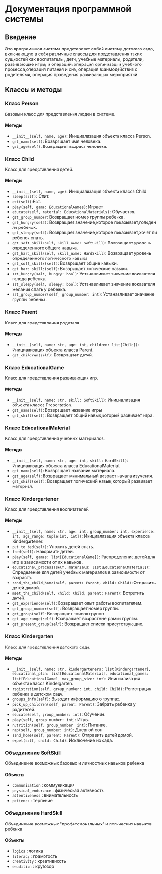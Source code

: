# Документация программной системы

## Введение

Эта программная система представляет собой систему детского сада, включающую в себя различные классы для представления таких сущностей как воспитатель , дети, учебные материалы, родители, развивающие игры;
и операций: операция организации учебного процесса,операция питания и сна, операция взаимодействия с родителями, операция проведения развивающих мероприятий

## Классы и методы

### Класс Person

Базовый класс для представления людей в системе.

#### Методы

- `__init__(self, name, age)`: Инициализация объекта класса Person.
- `get_name(self)`: Возвращает имя человека.
- `get_age(self)`: Возвращает возраст человека.

### Класс Child

Класс для представления детей.

#### Методы

- `__init__(self, name, age)`: Инициализация объекта класса Child.
- `sleep(self)`: Спит.
- `eat(self)`:Ест.
- `play(self, game: EducationalGames)`: Играет.
- `educate(self, material: EducationalMaterials)`: Обучается.
- `get_group_number`: Возвращает номер группы ребенка.
- `get_hungry(self)`: Возвращает значение,которое показывает,голоден ли ребенок.
- `get_sleepy(self)`: Возвращает значение,которое показывает,хочет ли ребенок спать.
- `get_soft_skill(self, skill_name: SoftSkill)`: Возвращает уровень определенного общего навыка.
- `get_hard_skill(self, skill_name: HardSkill)`: Возвращает уровень определенного логического навыка.
- `get_soft_skills(self)`: Возвращает общие навыки.
- `get_hard_skills(self)`: Возвращает логические навыки.
- `set_hungry(self, hungry: bool)`: Устанавливает значение показателя голода ребенка.
- `set_sleepy(self, sleepy: bool)`:  Устанавливает значение показателя желания спать у ребенка.
- `set_group_number(self, group_number: int)`: Устанавливает значение группы ребенка.



### Класс Parent

Класс для представления родителя.

#### Методы

- `__init__(self, name: str, age: int, children: list[Child])`: Инициализация объекта класса Parent.
- `get_children(self)`: Возвращает детей.

### Класс EducationalGame

Класс для представления развивающих игр.

#### Методы

- `__init__(self, name: str, skill: SoftSkill)`: Инициализация объекта класса Presentation.
- `get_name(self)`: Возвращает название игры
- `get_skill(self)`: Возвращает общий навык,который развивает игра.

### Класс EducationalMaterial

Класс для представления учебных материалов.

#### Методы

- `__init__(self, name: str, age: int, skill: HardSkill)`: Инициализация объекта класса EducationalMaterial.
- `get_name(self)`: Возвращает название материала.
- `get_age(self)`: Возвращает минимальный возраст начала изучения.
- `get_skill(self)`: Возвращает логический навык,который развивает материал.

### Класс Kindergartener

Класс для представления воспитателей.

#### Методы

- `__init__(self, name: str, age: int, group_number: int, experience: int, age_range: tuple[int, int])`: Инициализация объекта класса Kindergartener.
- `put_to_bed(self)`: Уложить детей спать.
- `feed(self)`: Накормить детей.
- `play(self, games: list[EducationalGame])`: Распределение детей для игр в зависимости от их навыков.
- `educational_process(self, materials: list[EducationalMaterial])`: Определение для детей учебных материалов в зависимости от возраста.
- `send_the_child_home(self, parent: Parent, child: Child)`: Отправить детей домой.
- `meet_the_child(self, child: Child, parent: Parent)`: Встретить детей.
- `get_experience(self)`: Возвращает опыт работы воспитателем.
- `get_group_number(self)`: Возвращает номер группы.
- `get_group(self)`: Возвращает список группы.
- `get_age_range(self)`: Возвращает возрастные рамки группы.
- `get_present_group(self)`: Возвращает список присутствующих.

### Класс Kindergarten

Класс для представления детского сада.

#### Методы

- `__init__(self, name: str, kindergarteners: list[Kindergartener], educational_plan: list[EducationalMaterial],
                 educational_games: list[EducationalGame], max_group_size: int)`: Инициализация объекта класса Kindergarten.
- `registration(self, group_number: int, child: Child)`: Регистрация ребенка в детском саду.
- `groups_info(self)`: Выводит информацию о группах.
- `pick_up_children(self, parent: Parent)`: Забрать ребенка у родителей.
- `educate(self, group_number: int)`: Обучение.
- `play(self, group_number: int)`: Игры.
- `nutrition(self, group_number: int)`: Питание.
- `nap(self, group_number: int)`: Дневной сон.
- `send_home(self, parent: Parent)`: Отправить детей домой.
- `expel(self, child: Child)`: Исключение из сада.

### Объединение SoftSkill

Объединение возможных базовых и личностных навыков ребенка

#### Объекты

- `communication` : коммуникация
- `physical_endurance` : физическая активность
- `attentiveness` : внимательность
- `patience` : терпение

### Объединение HardSkill

Объединение возможных "профессиональных" и логических навыков ребенка

#### Объекты

- `logics` : логика
- `literacy` : грамотость
- `creativity` : креативность
- `erudition` : кругозор
